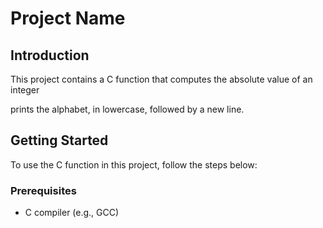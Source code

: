 # Project Name

## Introduction
This project contains a C function that  computes the absolute value of an integer

prints the alphabet, in lowercase, followed by a new line.
## Getting Started
To use the C function in this project, follow the steps below:

### Prerequisites
- C compiler (e.g., GCC)


